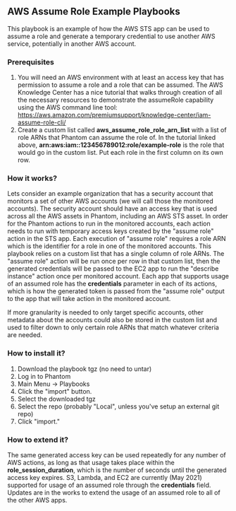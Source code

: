 ## AWS Assume Role Example Playbooks

This playbook is an example of how the AWS STS app can be used to assume a role and generate a temporary credential to use another AWS service, potentially in another AWS account.

### Prerequisites

1. You will need an AWS environment with at least an access key that has permission to assume a role and a role that can be assumed. The AWS Knowledge Center has a nice tutorial that walks through creation of all the necessary resources to demonstrate the assumeRole capability using the AWS command line tool: https://aws.amazon.com/premiumsupport/knowledge-center/iam-assume-role-cli/
1. Create a custom list called **aws_assume_role_role_arn_list** with a list of role ARNs that Phantom can assume the role of. In the tutorial linked above, **arn:aws:iam::123456789012:role/example-role** is the role that would go in the custom list. Put each role in the first column on its own row.

### How it works?

Lets consider an example organization that has a security account that monitors a set of other AWS accounts (we will call those the monitored accounts). The security account should have an access key that is used across all the AWS assets in Phantom, including an AWS STS asset. In order for the Phantom actions to run in the monitored accounts, each action needs to run with temporary access keys created by the "assume role" action in the STS app. Each execution of "assume role" requires a role ARN which is the identifier for a role in one of the monitored accounts. This playbook relies on a custom list that has a single column of role ARNs. The "assume role" action will be run once per row in that custom list, then the generated credentials will be passed to the EC2 app to run the "describe instance" action once per monitored account. Each app that supports usage of an assumed role has the **credentials** parameter in each of its actions, which is how the generated token is passed from the "assume role" output to the app that will take action in the monitored account.

If more granularity is needed to only target specific accounts, other metadata about the accounts could also be stored in the custom list and used to filter down to only certain role ARNs that match whatever criteria are needed.

### How to install it?

1. Download the playbook tgz (no need to untar)
2. Log in to Phantom
3. Main Menu -> Playbooks
4. Click the "import" button.
5. Select the downloaded tgz
6. Select the repo (probably "Local", unless you've setup an external git repo)
7. Click "import."

### How to extend it?

The same generated access key can be used repeatedly for any number of AWS actions, as long as that usage takes place within the **role_session_duration**, which is the number of seconds until the generated access key expires. S3, Lambda, and EC2 are currently (May 2021) supported for usage of an assumed role through the **credentials** field. Updates are in the works to extend the usage of an assumed role to all of the other AWS apps.
